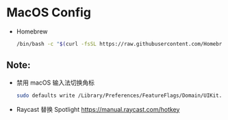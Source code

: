 # MacOS Config
- Homebrew
  ```bash
  /bin/bash -c "$(curl -fsSL https://raw.githubusercontent.com/Homebrew/install/HEAD/install.sh)"
  ```


## Note:
- 禁用 macOS 输入法切换角标
    ```bash
    sudo defaults write /Library/Preferences/FeatureFlags/Domain/UIKit.plist redesigned_text_cursor -dict-add Enabled -bool NO
    ```
- Raycast 替换 Spotlight      https://manual.raycast.com/hotkey